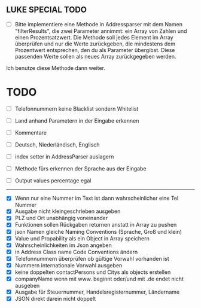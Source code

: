 

## LUKE SPECIAL TODO
- [ ] Bitte implementiere eine Methode in Addressparser mit dem Namen "filterResults", die zwei Parameter annimmt: ein Array von Zahlen und einen Prozentsatzwert. Die Methode soll jedes Element im Array überprüfen und nur die Werte zurückgeben, die mindestens dem Prozentwert entsprechen, den du als Parameter übergibst. Diese passenden Werte sollen als neues Array zurückgegeben werden.

Ich benutze diese Methode dann weiter.

# TODO

- [ ] Telefonnummern keine Blacklist sondern Whitelist
- [ ] Land anhand Parametern in der Eingabe erkennen
- [ ] Kommentare
- [ ] Deutsch, Niederländisch, Englisch

- [ ] index setter in AddressParser auslagern
- [ ] Methode fürs erkennen der Sprache  aus der Eingabe
- [ ] Output values percentage egal
----------

- [x] Wenn nur eine Nummer im Text ist dann wahrscheinlicher eine Tel Nummer
- [x] Ausgabe nicht kleingeschrieben ausgeben
- [x] PLZ und Ort unabhängig voneinander
- [x] Funktionen sollen Rückgaben returnen anstatt in Array zu pushen
- [x] json Namen gleiche Naming Conventions (Sprache, Groß und klein)
- [x] Value und Propability als ein Object in Array speichern
- [x] Wahrscheinlichkeiten im Json angeben
- [x] in Address Class name Code Conventions ändern
- [x] Telefonnummern überprüfen ob gültige Vorwahl vorhanden ist
- [x] Nummern internationale Vorwahl ausgeben
- [x] keine doppelten contactPersons und Citys als objects erstellen 
- [x] companyName wenn mit www. beginnt oder/und mit .de endet nicht ausgeben 
- [x] Ausgabe für Steuernummer, Handelsregisternummer, Ländername
- [x] JSON direkt darein nicht doppelt
